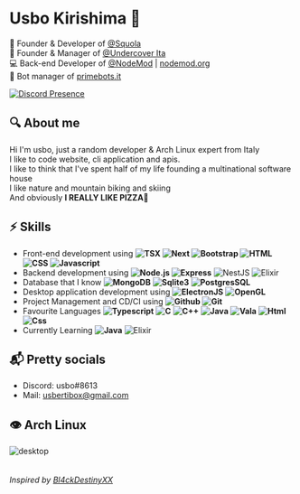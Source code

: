 # Usbo Kirishima 🥀
👑 Founder & Developer of [@Squola](https://github.com/Squola)<br>
👑 Founder & Manager of [@Undercover Ita](https://github.com/Undercover-ita)<br>
💻 Back-end Developer of [@NodeMod](https://github.com/NodeMod) | [nodemod.org](https://nodemod.org)<br>
👮 Bot manager of [primebots.it](https://primebots.it)<br>

[![Discord Presence](https://lanyard.cnrad.dev/api/848463685374443530)](https://discord.com/users/848463685374443530)

## 🔍 About me

Hi I'm usbo, just a random developer & Arch Linux expert from Italy<br>
I like to code website, cli application and apis.<br>
I like to think that I've spent half of my life founding a multinational software house <br>
I like nature and mountain biking and skiing <br>
And obviously **I REALLY LIKE PIZZA**🍕

## ⚡ Skills

- Front-end development using **![TSX](https://img.shields.io/badge/-tsx-black?&logo=react) ![Next](https://img.shields.io/badge/-Next.js-black?&logo=next.js) ![Bootstrap](https://img.shields.io/badge/-Bootstrap-black?&logo=bootstrap) ![HTML](https://img.shields.io/badge/-HTML-black?&logo=html5) ![CSS](https://img.shields.io/badge/-CSS-black?&logo=css3) ![Javascript](https://img.shields.io/badge/-Javascript-black?&logo=javascript)**
- Backend development using **![Node.js](https://img.shields.io/badge/-Node.js-black?&logo=node.js) ![Express](https://img.shields.io/badge/-Express-black?&logo=express)** ![NestJS](https://img.shields.io/badge/-Nest.js-black?&logo=nestjs) ![Elixir](https://img.shields.io/badge/-Elixir-black?&logo=elixir)
- Database that I know **![MongoDB](https://img.shields.io/badge/-MongoDB-black?&logo=mongodb)** **![Sqlite3](https://img.shields.io/badge/-SQLite3-black?&logo=sqlite)** **![PostgresSQL](https://img.shields.io/badge/-PostgreSQL-black?&logo=postgresql)** 
- Desktop application development using **![ElectronJS](https://img.shields.io/badge/-Electron-black?&logo=electron)** **![OpenGL](https://img.shields.io/badge/-OpenGL-black?&logo=opengl)**
- Project Management and CD/CI using **![Github](https://img.shields.io/badge/-Github-black?&logo=github) ![Git](https://img.shields.io/badge/-Git-black?&logo=git)**
- Favourite Languages **![Typescript](https://img.shields.io/badge/-Typescript-black?&logo=typescript)** **![C](https://img.shields.io/badge/-C-black?&logo=c)** **![C++](https://img.shields.io/badge/-C++-black?&logo=cplusplus)** **![Java](https://img.shields.io/badge/-Java-black?&logo=java)** **![Vala](https://img.shields.io/badge/-Vala-black?&logo=vala)** **![Html](https://img.shields.io/badge/-HTML-black?&logo=html5)** **![Css](https://img.shields.io/badge/-CSS-black?&logo=css3)**
- Currently Learning **![Java](https://img.shields.io/badge/-Java-black?&logo=java)**  ![Elixir](https://img.shields.io/badge/-Elixir-black?&logo=elixir)

## 📬 Pretty socials

- Discord: usbo#8613
- Mail: usbertibox@gmail.com

## 👁️ Arch Linux
![desktop](https://archcraft.io/images/bspwm/tiles.gif)
<br><br><br>
_Inspired by [Bl4ckDestinyXX](https://github.com/BlackdestinyXX/)_
